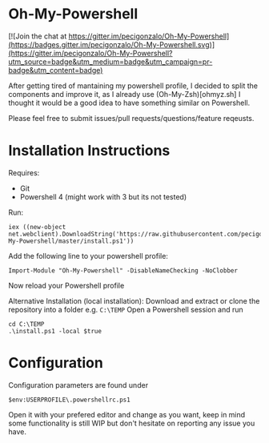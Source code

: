 # Oh-My-Powershell
[![Join the chat at https://gitter.im/pecigonzalo/Oh-My-Powershell](https://badges.gitter.im/pecigonzalo/Oh-My-Powershell.svg)](https://gitter.im/pecigonzalo/Oh-My-Powershell?utm_source=badge&utm_medium=badge&utm_campaign=pr-badge&utm_content=badge)

After getting tired of mantaining my powershell profile, I decided to split the components and improve it, as I already use (Oh-My-Zsh)[ohmyz.sh] I thought it would be a good idea to have something similar on Powershell.

Please feel free to submit issues/pull requests/questions/feature reqeusts.

# Installation Instructions

Requires:
* Git
* Powershell 4 (might work with 3 but its not tested)

Run:
```
iex ((new-object net.webclient).DownloadString('https://raw.githubusercontent.com/pecigonzalo/Oh-My-Powershell/master/install.ps1'))
```

Add the following line to your powershell profile:
```
Import-Module "Oh-My-Powershell" -DisableNameChecking -NoClobber
```
Now reload your Powershell profile

Alternative Installation (local installation):
Download and extract or clone the repository into a folder e.g. ```C:\TEMP```
Open a Powershell session and run
```
cd C:\TEMP
.\install.ps1 -local $true
```

# Configuration

Configuration parameters are found under
```
$env:USERPROFILE\.powershellrc.ps1
```
Open it with your prefered editor and change as you want, keep in mind some functionality is still WIP but don't hesitate on reporting any issue you have.
